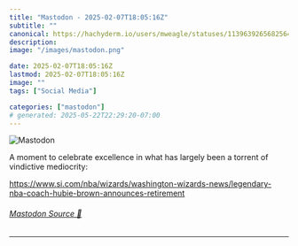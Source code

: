 ```yaml
---
title: "Mastodon - 2025-02-07T18:05:16Z"
subtitle: ""
canonical: https://hachyderm.io/users/mweagle/statuses/113963926568256482
description:
image: "/images/mastodon.png"

date: 2025-02-07T18:05:16Z
lastmod: 2025-02-07T18:05:16Z
image: ""
tags: ["Social Media"]

categories: ["mastodon"]
# generated: 2025-05-22T22:29:20-07:00
---
```

![Mastodon](/images/mastodon.png)

<p>A moment to celebrate excellence in what has largely been a torrent of vindictive mediocrity:</p><p><a href="https://www.si.com/nba/wizards/washington-wizards-news/legendary-nba-coach-hubie-brown-announces-retirement" target="_blank" rel="nofollow noopener noreferrer" translate="no"><span class="invisible">https://www.</span><span class="ellipsis">si.com/nba/wizards/washington-</span><span class="invisible">wizards-news/legendary-nba-coach-hubie-brown-announces-retirement</span></a></p>


###### [Mastodon Source 🐘](https://hachyderm.io/@mweagle/113963926568256482)

___

